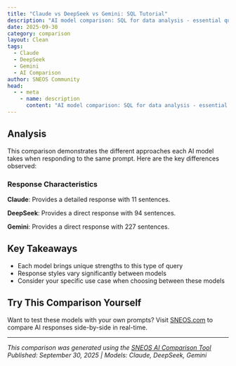 ```yaml
---
title: "Claude vs DeepSeek vs Gemini: SQL Tutorial"
description: "AI model comparison: SQL for data analysis - essential queries and techniques..."
date: 2025-09-30
category: comparison
layout: Clean
tags:
  - Claude
  - DeepSeek
  - Gemini
  - AI Comparison
author: SNEOS Community
head:
  - - meta
    - name: description
      content: "AI model comparison: SQL for data analysis - essential queries and techniques..."
---
```


<ChatComparison
  title="Claude vs DeepSeek vs Gemini: SQL Tutorial"
  prompt="SQL for data analysis - essential queries and techniques"
  :responses='{
    "Claude": "# SQL for Data Analysis - Essential Queries and Techniques\n\n## Table of Contents\n1. [Basic Analysis Queries](#basic-analysis)\n2. [Aggregation and Grouping](#aggregation-grouping)\n3. [Window Functions](#window-functions)\n4. [Date and Time Analysis](#date-time-analysis)\n5. [Advanced Filtering and Conditions](#advanced-filtering)\n6. [Statistical Functions](#statistical-functions)\n7. [Data Cleaning Techniques](#data-cleaning)\n8. [Performance Optimization](#performance-optimization)\n\n---\n\n## Basic Analysis Queries\n\n### Data Exploration\n\u0060\u0060\u0060sql\n-- Basic table structure and data preview\nSELECT * FROM sales LIMIT 10;\n\n-- Column information and data types\nDESCRIBE sales;\n-- or\nSELECT column_name, data_type, is_nullable \nFROM information_schema.columns \nWHERE table_name = \u0027sales\u0027;\n\n-- Count total records\nSELECT COUNT(*) as total_records FROM sales;\n\n-- Check for duplicates\nSELECT customer_id, product_id, COUNT(*) as duplicate_count\nFROM sales \nGROUP BY customer_id, product_id \nHAVING COUNT(*) \u003E 1;\n\u0060\u0060\u0060\n\n### Basic Statistics\n\u0060\u0060\u0060sql\n-- Summary statistics for numeric columns\nSELECT \n    COUNT(amount) as count,\n    MIN(amount) as min_amount,\n    MAX(amount) as max_amount,\n    AVG(amount) as avg_amount,\n    STDDEV(amount) as std_dev,\n    SUM(amount) as total_amount\nFROM sales;\n\n-- Distinct value counts\nSELECT \n    COUNT(DISTINCT customer_id) as unique_customers,\n    COUNT(DISTINCT product_id) as unique_products,\n    COUNT(DISTINCT category) as unique_categories\nFROM sales;\n\u0060\u0060\u0060\n\n---\n\n## Aggregation and Grouping\n\n### GROUP BY with Multiple Dimensions\n\u0060\u0060\u0060sql\n-- Sales by category and month\nSELECT \n    category,\n    DATE_FORMAT(sale_date, \u0027%Y-%m\u0027) as month,\n    COUNT(*) as transaction_count,\n    SUM(amount) as total_sales,\n    AVG(amount) as avg_transaction_value\nFROM sales \nGROUP BY category, DATE_FORMAT(sale_date, \u0027%Y-%m\u0027)\nORDER BY month, total_sales DESC;\n\n-- Customer segmentation analysis\nSELECT \n    customer_segment,\n    COUNT(DISTINCT customer_id) as customer_count,\n    SUM(amount) as total_revenue,\n    AVG(amount) as avg_order_value,\n    COUNT(*) as total_orders,\n    SUM(amount) / COUNT(DISTINCT customer_id) as revenue_per_customer\nFROM sales s\nJOIN customers c ON s.customer_id = c.customer_id\nGROUP BY customer_segment;\n\u0060\u0060\u0060\n\n### HAVING Clause for Filtered Aggregations\n\u0060\u0060\u0060sql\n-- High-value customers (total purchases \u003E $1000)\nSELECT \n    customer_id,\n    COUNT(*) as order_count,\n    SUM(amount) as total_spent,\n    AVG(amount) as avg_order_value\nFROM sales \nGROUP BY customer_id \nHAVING SUM(amount) \u003E 1000\nORDER BY total_spent DESC;\n\n-- Products with consistent high performance\nSELECT \n    product_id,\n    COUNT(*) as sales_count,\n    AVG(amount) as avg_price\nFROM sales \nGROUP BY product_id \nHAVING COUNT(*) \u003E 10 AND AVG(amount) \u003E 50;\n\u0060\u0060\u0060\n\n---\n\n## Window Functions\n\n### Ranking and Row Numbers\n\u0060\u0060\u0060sql\n-- Top 3 products by sales in each category\nSELECT \n    category,\n    product_id,\n    total_sales,\n    RANK() OVER (PARTITION BY category ORDER BY total_sales DESC) as rank_in_category\nFROM (\n    SELECT \n        category,\n        product_id,\n        SUM(amount) as total_sales\n    FROM sales \n    GROUP BY category, product_id\n) ranked\nWHERE rank_in_category \u003C= 3;\n\n-- Running totals and percentiles\nSELECT \n    sale_date,\n    amount,\n    SUM(amount) OVER (ORDER BY sale_date) as running_total,\n    ROW_NUMBER() OVER (ORDER BY amount DESC) as sales_rank,\n    ",
    "DeepSeek": "Of course! SQL is the fundamental language for working with relational databases, and mastering it is crucial for any data analyst. This guide will walk you through essential queries and techniques, from the absolute basics to more advanced analytical functions.\n\nWe\u0027ll use a sample database for an e-commerce company with the following tables:\n\n*   **\u0060customers\u0060**: \u0060customer_id\u0060, \u0060first_name\u0060, \u0060last_name\u0060, \u0060city\u0060, \u0060signup_date\u0060\n*   **\u0060products\u0060**: \u0060product_id\u0060, \u0060product_name\u0060, \u0060category\u0060, \u0060price\u0060\n*   **\u0060orders\u0060**: \u0060order_id\u0060, \u0060customer_id\u0060, \u0060order_date\u0060\n*   **\u0060order_items\u0060**: \u0060order_item_id\u0060, \u0060order_id\u0060, \u0060product_id\u0060, \u0060quantity\u0060\n\n---\n\n### 1. The Absolute Fundamentals (The \u0022Must-Knows\u0022)\n\nThese are the building blocks of almost every query you\u0027ll write.\n\n#### a) SELECT \u0026 FROM\nRetrieves data from a table.\n\u0060\u0060\u0060sql\nSELECT * FROM customers; -- Gets all columns\nSELECT first_name, last_name FROM customers; -- Gets specific columns\n\u0060\u0060\u0060\n\n#### b) WHERE\nFilters rows based on a condition.\n\u0060\u0060\u0060sql\nSELECT * FROM products WHERE category = \u0027Electronics\u0027;\nSELECT * FROM orders WHERE order_date \u003E= \u00272023-10-01\u0027;\n-- Use AND, OR for multiple conditions\nSELECT * FROM products WHERE category = \u0027Electronics\u0027 AND price \u003E 500;\n\u0060\u0060\u0060\n\n#### c) Aggregate Functions \u0026 GROUP BY\nSummarizes data. Common functions: \u0060COUNT()\u0060, \u0060SUM()\u0060, \u0060AVG()\u0060, \u0060MIN()\u0060, \u0060MAX()\u0060.\n\u0060\u0060\u0060sql\n-- How many customers do we have?\nSELECT COUNT(*) FROM customers;\n\n-- What\u0027s the total revenue from the \u0027order_items\u0027 table?\nSELECT SUM(quantity * price) AS total_revenue\nFROM order_items oi\nJOIN products p ON oi.product_id = p.product_id;\n\n-- What is the average price of products in each category?\nSELECT category, AVG(price) AS average_price\nFROM products\nGROUP BY category;\n\u0060\u0060\u0060\n**Crucial Rule:** When using \u0060GROUP BY\u0060, all columns in the \u0060SELECT\u0060 clause must either be in the \u0060GROUP BY\u0060 clause or be an aggregate function.\n\n#### d) HAVING\nFilters groups created by \u0060GROUP BY\u0060. (WHERE filters rows, HAVING filters groups).\n\u0060\u0060\u0060sql\n-- Find categories with an average product price over $100\nSELECT category, AVG(price) AS average_price\nFROM products\nGROUP BY category\nHAVING AVG(price) \u003E 100;\n\u0060\u0060\u0060\n\n#### e) ORDER BY\nSorts the result set.\n\u0060\u0060\u0060sql\n-- Show products, sorted by price (highest first)\nSELECT product_name, price\nFROM products\nORDER BY price DESC;\n\n-- Show top 10 most recent orders\nSELECT * FROM orders\nORDER BY order_date DESC\nLIMIT 10; -- (LIMIT is used in MySQL, PostgreSQL; use TOP in SQL Server, FETCH FIRST in Oracle)\n\u0060\u0060\u0060\n\n#### f) JOINs\nCombine rows from two or more tables based on a related column. This is the heart of relational data analysis.\n\n*   **INNER JOIN**: Returns records that have matching values in both tables.\n    \u0060\u0060\u0060sql\n    -- Get all orders with customer information\n    SELECT o.order_id, o.order_date, c.first_name, c.last_name\n    FROM orders o\n    INNER JOIN customers c ON o.customer_id = c.customer_id;\n    \u0060\u0060\u0060\n*   **LEFT JOIN**: Returns all records from the left table, and the matched records from the right table. Results from the right with no match are \u0060NULL\u0060.\n    \u0060\u0060\u0060sql\n    -- Get all customers and their orders (even if they haven\u0027t placed any)\n    SELECT c.first_name, c.last_name, o.order_id\n    FROM customers c\n    LEFT JOIN orders o ON c.customer_id = o.customer_id;\n    \u0060\u0060\u0060\n\n---\n\n### 2. Essential Techniques for Analysis\n\n#### a) Using CASE for Conditional Logic\nThe \u0060CASE\u0060 statement is the SQL equivalent of an IF-THEN-ELSE statement. It\u0027s incredibly powerful for creating calculated columns.\n\u0060\u0060\u0060sql\n-- Categorize customers based on their signup date\nSELECT first_name, last_name, signup_date,\n    CASE\n        WHEN signup_date \u003E \u00272023-09-01\u0027 THEN \u0027New\u0027\n        WHEN signup_date \u003E \u00272023-01-01\u0027 THEN \u0027Active\u0027\n        ELSE \u0027Legacy\u0027\n    END AS customer_segment\nFROM customers;\n\n-- Create a flag for high-value products\nSELECT product_name, price,\n    CASE\n        WHEN price \u003E 1000 THEN \u0027Premium\u0027\n        WHEN price \u003E 100 THEN \u0027Mid-Range\u0027\n        ELSE \u0027Budget\u0027\n    END AS price_tier\nFROM products;\n\u0060\u0060\u0060\n\n#### b) Date and Time Functions\nAnalyzing trends over time is a core analytical task.\n\u0060\u0060\u0060sql\n-- Extract the year and month from a date (PostgreSQL syntax)\nSELECT order_id, order_date,\n       EXTRACT(YEAR FROM order_date) AS order_year,\n       EXTRACT(MONTH FROM order_date) AS order_month\nFROM orders;\n\n-- Calculate the number of days between two dates (e.g., signup and first order)\nSELECT c.customer_id,\n       MIN(o.order_date) - c.signup_date AS days_to_first_order\nFROM customers c\nJOIN orders o ON c.customer_id = o.customer_id\nGROUP BY c.customer_id, c.signup_date;\n\u0060\u0060\u0060\n*Note: Date functions vary significantly by database (MySQL: \u0060YEAR()\u0060, \u0060MONTH()\u0060; SQL Server: \u0060DATEPART()\u0060). Always check your database\u0027s documentation.*\n\n---\n\n### 3. Advanced Analytical Queries (Window Functions)\n\nWindow functions perform a calculation across a set of table rows that are somehow related to the current row. They are a game-changer for data analysis.\n\n#### a) ROW_NUMBER(), RANK(), DENSE_RANK()\nAssign a unique rank or row number to rows within a partition.\n\u0060\u0060\u0060sql\n-- Rank products by price within their category\nSELECT product_name, category, price,\n       ROW_NUMBER() OVER (PARTITION BY category ORDER BY price DESC) AS row_num,\n       RANK() OVER (PARTITION BY category ORDER BY price DESC) AS rank,\n       DENSE_RANK() OVER (PARTITION BY category ORDER BY price DESC) AS dense_rank\nFROM products;\n\u0060\u0060\u0060\n*\u0060ROW_NUMBER()\u0060 gives unique numbers. \u0060RANK()\u0060 leaves gaps in the sequence for ties. \u0060DENSE_RANK()\u0060 does not leave gaps.*\n\n#### b) Running Totals with SUM()\n\u0060\u0060\u0060sql\n-- Calculate the running total of daily revenue\nSELECT order_date,\n       SUM(quantity * price) AS daily_revenue,\n       SUM(SUM(quantity * price)) OVER (ORDER BY order_date) AS running_total\nFROM orders o\nJOIN order_items oi ON o.order_id = oi.order_id\nJOIN products p ON oi.product_id = p.product_id\nGROUP BY order_date\nORDER BY order_date;\n\u0060\u0060\u0060\n\n#### c) LAG() and LEAD()\nAccess data from a previous or subsequent row in the same result set. Perfect for calculating month-over-month growth.\n\u0060\u0060\u0060sql\n-- Compare each month\u0027s revenue with the previous month\u0027s\nWITH monthly_revenue AS (\n  SELECT\n    DATE_TRUNC(\u0027month\u0027, order_date) AS revenue_month,\n    SUM(quantity * price) AS monthly_rev\n  FROM orders o\n  JOIN order_items oi ON o.order_id = oi.order_id\n  JOIN products p ON oi.product_id = p.product_id\n  GROUP BY DATE_TRUNC(\u0027month\u0027, order_date)\n)\nSELECT revenue_month,\n       monthly_rev,\n       LAG(monthly_rev) OVER (ORDER BY revenue_month) AS previous_month_rev,\n       (monthly_rev - LAG(monthly_rev) OVER (ORDER BY revenue_month)) / LAG(monthly_rev) OVER (ORDER BY revenue_month) * 100 AS growth_percentage\nFROM monthly_revenue\nORDER BY revenue_month;\n\u0060\u0060\u0060\n\n---\n\n### 4. Structuring Complex Queries\n\n#### a) Common Table Expressions (CTEs)\nCTEs create temporary, named result sets that you can reference within your main query. They make complex queries much more readable and modular.\n\u0060\u0060\u0060sql\n-- Find the top-spending customer in each city\nWITH CustomerSpending AS (\n    SELECT\n        c.customer_id,\n        c.first_name,\n        c.last_name,\n        c.city,\n        SUM(oi.quantity * p.price) AS total_spent\n    FROM customers c\n    JOIN orders o ON c.customer_id = o.customer_id\n    JOIN order_items oi ON o.order_id = oi.order_id\n    JOIN products p ON oi.product_id = p.product_id\n    GROUP BY c.customer_id, c.first_name, c.last_name, c.city\n),\nRankedSpending AS (\n    SELECT *,\n           RANK() OVER (PARTITION BY city ORDER BY total_spent DESC) AS spending_rank\n    FROM CustomerSpending\n)\nSELECT * FROM RankedSpending\nWHERE spending_rank = 1;\n\u0060\u0060\u0060\n\n### Best Practices for Data Analysts\n\n1.  **Start with a Plan:** Write down the question you\u0027re trying to answer in plain English before writing any code.\n2.  **Build Incrementally:** Start with a simple \u0060SELECT * FROM table\u0060 to see your data. Then add \u0060JOINs\u0060, then \u0060WHERE\u0060 filters, then \u0060GROUP BY\u0060, etc. This makes debugging much easier.\n3.  **Use Aliases:** Always use clear table aliases (like \u0060c\u0060 for \u0060customers\u0060) to make your queries cleaner.\n4.  **Format Your",
    "Gemini": "Okay, let\u0027s break down essential SQL queries and techniques for data analysis.  I\u0027ll cover fundamental concepts, common functions, and then tie it all together with practical examples.\n\n**I. Core SQL Concepts for Data Analysis**\n\n*   **SELECT:**  The foundation. Used to choose which columns you want to retrieve.\n*   **FROM:**  Specifies the table (or tables) you\u0027re querying.\n*   **WHERE:**  Filters rows based on conditions.  This is crucial for focusing your analysis.\n*   **GROUP BY:**  Groups rows that have the same values in one or more columns.  Essential for aggregations.\n*   **HAVING:** Filters *groups* after they\u0027ve been formed by \u0060GROUP BY\u0060.  It\u0027s like \u0060WHERE\u0060 for groups.\n*   **ORDER BY:**  Sorts the result set.  Useful for ranking, identifying top/bottom performers, and clearer presentation.\n*   **JOIN:**  Combines data from multiple tables based on related columns.  Absolutely vital when your data is spread across multiple tables.\n*   **Subqueries:**  A query nested inside another query.  Allows you to perform complex filtering or calculations.\n*   **Common Table Expressions (CTEs):**  A named temporary result set that can be referenced within a larger query.  Improves readability and modularity.\n*   **Window Functions:** Perform calculations across a set of table rows that are related to the current row.  Very powerful for ranking, moving averages, and other complex calculations.\n\n**II.  Fundamental Queries \u0026 Techniques**\n\n1.  **Basic Selection and Filtering:**\n\n    \u0060\u0060\u0060sql\n    -- Select all columns from the \u0027customers\u0027 table\n    SELECT *\n    FROM customers;\n\n    -- Select specific columns (customer_id, first_name, last_name)\n    SELECT customer_id, first_name, last_name\n    FROM customers;\n\n    -- Filter customers based on their city\n    SELECT *\n    FROM customers\n    WHERE city = \u0027New York\u0027;\n\n    -- Filter customers based on a range of ages\n    SELECT *\n    FROM customers\n    WHERE age BETWEEN 25 AND 35;\n\n    -- Filter customers based on a list of cities\n    SELECT *\n    FROM customers\n    WHERE city IN (\u0027London\u0027, \u0027Paris\u0027, \u0027Tokyo\u0027);\n\n    -- Filter customers where the last name starts with \u0027S\u0027\n    SELECT *\n    FROM customers\n    WHERE last_name LIKE \u0027S%\u0027;  -- % is a wildcard for zero or more characters\n\n    -- Filter customers where the last name contains \u0027son\u0027\n    SELECT *\n    FROM customers\n    WHERE last_name LIKE \u0027%son%\u0027;\n\n    -- Find customers where the email is null\n    SELECT *\n    FROM customers\n    WHERE email IS NULL;\n\n    -- Find customers where the email is NOT null\n    SELECT *\n    FROM customers\n    WHERE email IS NOT NULL;\n    \u0060\u0060\u0060\n\n2.  **Aggregation and Grouping:**\n\n    \u0060\u0060\u0060sql\n    -- Count the total number of customers\n    SELECT COUNT(*) AS total_customers\n    FROM customers;\n\n    -- Calculate the average age of customers\n    SELECT AVG(age) AS average_age\n    FROM customers;\n\n    -- Find the maximum and minimum ages\n    SELECT MAX(age) AS max_age, MIN(age) AS min_age\n    FROM customers;\n\n    -- Sum the total order amounts\n    SELECT SUM(order_amount) AS total_order_amount\n    FROM orders;\n\n    -- Group customers by city and count the number of customers in each city\n    SELECT city, COUNT(*) AS customer_count\n    FROM customers\n    GROUP BY city;\n\n    -- Group by city and find the average age in each city\n    SELECT city, AVG(age) AS average_age\n    FROM customers\n    GROUP BY city;\n\n    -- Group by city and find the total order amount from customers in each city\n    SELECT c.city, SUM(o.order_amount) AS total_order_amount\n    FROM customers c\n    JOIN orders o ON c.customer_id = o.customer_id\n    GROUP BY c.city;\n\n    -- Group by city and count customers, but only include cities with more than 5 customers\n    SELECT city, COUNT(*) AS customer_count\n    FROM customers\n    GROUP BY city\n    HAVING COUNT(*) \u003E 5;  -- HAVING filters the *groups*\n    \u0060\u0060\u0060\n\n3.  **Sorting:**\n\n    \u0060\u0060\u0060sql\n    -- Sort customers by last name in ascending order (default)\n    SELECT *\n    FROM customers\n    ORDER BY last_name;\n\n    -- Sort customers by age in descending order\n    SELECT *\n    FROM customers\n    ORDER BY age DESC;\n\n    -- Sort by city, then by last name within each city\n    SELECT *\n    FROM customers\n    ORDER BY city, last_name;\n    \u0060\u0060\u0060\n\n4.  **Joining Tables:**\n\n    \u0060\u0060\u0060sql\n    -- Inner Join:  Get order information along with customer details\n    SELECT o.order_id, c.first_name, c.last_name, o.order_date, o.order_amount\n    FROM orders o\n    INNER JOIN customers c ON o.customer_id = c.customer_id;\n\n    -- Left Join: Get all customers and their order information (if any)\n    SELECT c.first_name, c.last_name, o.order_id, o.order_date, o.order_amount\n    FROM customers c\n    LEFT JOIN orders o ON c.customer_id = o.customer_id;\n\n    -- Right Join: Get all orders and the customer information (if any)\n    SELECT c.first_name, c.last_name, o.order_id, o.order_date, o.order_amount\n    FROM customers c\n    RIGHT JOIN orders o ON c.customer_id = o.customer_id;\n\n    -- Full Outer Join: Get all customers and all orders, regardless of matches\n    -- Note:  Not supported directly in MySQL.  Requires a workaround using UNION.\n    SELECT c.first_name, c.last_name, o.order_id, o.order_date, o.order_amount\n    FROM customers c\n    LEFT JOIN orders o ON c.customer_id = o.customer_id\n    UNION ALL\n    SELECT c.first_name, c.last_name, o.order_id, o.order_date, o.order_amount\n    FROM customers c\n    RIGHT JOIN orders o ON c.customer_id = o.customer_id\n    WHERE c.customer_id IS NULL;  -- Avoid duplicate rows from the LEFT JOIN part\n    \u0060\u0060\u0060\n\n5.  **Subqueries:**\n\n    \u0060\u0060\u0060sql\n    -- Find customers who placed orders with an amount greater than the average order amount\n    SELECT c.first_name, c.last_name\n    FROM customers c\n    WHERE c.customer_id IN (\n        SELECT o.customer_id\n        FROM orders o\n        WHERE o.order_amount \u003E (SELECT AVG(order_amount) FROM orders)\n    );\n\n    -- Get the customer who placed the largest order\n    SELECT c.first_name, c.last_name\n    FROM customers c\n    WHERE c.customer_id = (\n        SELECT o.customer_id\n        FROM orders o\n        ORDER BY o.order_amount DESC\n        LIMIT 1\n    );\n    \u0060\u0060\u0060\n\n6.  **Common Table Expressions (CTEs):**\n\n    \u0060\u0060\u0060sql\n    -- Calculate the average order amount per customer\n    WITH CustomerOrderAverages AS (\n        SELECT\n            customer_id,\n            AVG(order_amount) AS average_order_amount\n        FROM\n            orders\n        GROUP BY\n            customer_id\n    )\n    SELECT\n        c.first_name,\n        c.last_name,\n        coa.average_order_amount\n    FROM\n        customers c\n    JOIN\n        CustomerOrderAverages coa ON c.customer_id = coa.customer_id;\n\n    -- Example with multiple CTEs to calculate customer lifetime value\n    WITH\n    FirstOrders AS (\n        SELECT\n            customer_id,\n            MIN(order_date) AS first_order_date\n        FROM\n            orders\n        GROUP BY\n            customer_id\n    ),\n    LastOrders AS (\n        SELECT\n            customer_id,\n            MAX(order_date) AS last_order_date\n        FROM\n            orders\n        GROUP BY\n            customer_id\n    ),\n    CustomerLifetimes AS (\n        SELECT\n            fo.customer_id,\n            JULIANDAY(lo.last_order_date) - JULIANDAY(fo.first_order_date) AS lifetime_days\n        FROM\n            FirstOrders fo\n        JOIN\n            LastOrders lo ON fo.customer_id = lo.customer_id\n    )\n    SELECT\n        c.first_name,\n        c.last_name,\n        cl.lifetime_days\n    FROM\n        customers c\n    JOIN\n        CustomerLifetimes cl ON c.customer_id = cl.customer_id;\n    \u0060\u0060\u0060\n\n7.  **Window Functions:**\n\n    \u0060\u0060\u0060sql\n    -- Rank customers based on their total order amount\n    SELECT\n        c.first_name,\n        c.last_name,\n        SUM(o.order_amount) AS total_order_amount,\n        RANK() OVER (ORDER BY SUM(o.order_amount) DESC) AS order_rank\n    FROM\n        customers c\n    JOIN\n        orders o ON c.customer_id = o.customer_id\n    GROUP BY\n        c.customer_id, c.first_name, c.last_name;\n\n    -- Calculate a moving average of order amounts over the past 3 orders for each customer\n    SELECT\n        o.order_id,\n        o.customer_id,\n        o.order_date,\n        o.order_amount,\n        AVG(o.order_amount) OVER (PARTITION BY o.customer_id ORDER BY o.order_date ASC ROWS BETWEEN 2 PRECEDING AND CURRENT ROW) AS moving_average\n    FROM\n        orders o;\n\n    -- Get the previous order amount for each customer\n    SELECT\n        o.order_id,\n        o.customer_id,\n        o.order_date,\n        o.order_amount,\n        LAG(o.order_amount, 1, 0) OVER (PARTITION BY o.customer_id ORDER BY o.order_date ASC) AS previous_order_amount\n    FROM\n        orders o;\n    \u0060\u0060\u0060\n\n**III. Useful SQL Functions for Data Analysis**\n\n*   **String Functions:**\n    *   \u0060UPPER(string)\u0060: Converts a string to uppercase.\n    *   \u0060LOWER(string)\u0060: Converts a string to lowercase.\n    *   \u0060SUBSTRING(string, start, length)\u0060: Extracts a substring from a string.\n    *   \u0060LENGTH(string)\u0060: Returns the length of a string.\n    *   \u0060TRIM(string)\u0060: Removes leading and trailing whitespace from a string.\n    *   \u0060REPLACE(string, old_substring, new_substring)\u0060: Replaces occurrences of a substring within a string.\n    *   \u0060CONCAT(string1, string2, ...)\u0060: Concatenates strings.\n\n*   **Numeric Functions:**\n    *   \u0060ABS(number)\u0060: Returns the absolute value of a number.\n    *   \u0060ROUND(number, decimals)\u0060: Rounds a number to a specified number of decimal places.\n    *   \u0060FLOOR(number)\u0060: Returns the largest integer less than or equal to a number.\n    *   \u0060CEILING(number)\u0060: Returns the smallest integer greater than or equal to a number.\n    *   \u0060MOD(number1, number2)\u0060: Returns the remainder of a division.\n\n*   **Date/Time Functions:**\n    *   \u0060NOW()\u0060 (or \u0060CURRENT_TIMESTAMP\u0060): Returns the current date and time.\n    *   \u0060CURDATE()\u0060 (or \u0060CURRENT_DATE\u0060): Returns the current date.\n    *   \u0060CURTIME()\u0060 (or \u0060CURRENT_TIME\u0060): Returns the current time.\n    *   \u0060DATE(datetime)\u0060: Extracts the date part from a datetime value.\n    *   \u0060TIME(datetime)\u0060: Extracts the time part from a datetime value.\n    *   \u0060YEAR(date)\u0060, \u0060MONTH(date)\u0060, \u0060DAY(date)\u0060, \u0060HOUR(datetime)\u0060, \u0060MINUTE(datetime)\u0060, \u0060SECOND(datetime)\u0060: Extract specific date/time parts.\n    *   \u0060DATE_ADD(date, INTERVAL value unit)\u0060: Adds an interval to a date.\n    *   \u0060DATE_SUB(date, INTERVAL value unit)\u0060: Subtracts an interval from a date.\n    *   \u0060DATEDIFF(date1, date2)\u0060: Returns the number of days between two dates.\n\n*   **Aggregate Functions:**\n    *   \u0060COUNT(*)\u0060: Counts the number of rows.\n    *   \u0060COUNT(column)\u0060: Counts the number of non-NULL values in a column.\n    *   \u0060SUM(column)\u0060: Sums the values in a column.\n    *   \u0060AVG(column)\u0060: Calculates the average of the values in a column.\n    *   \u0060MIN(column)\u0060: Finds the minimum value in a column.\n    *   \u0060MAX(column)\u0060: Finds the maximum value in a column.\n    *   \u0060STDDEV(column)\u0060:  Calculates the standard deviation of values in a column.\n    *   \u0060VARIANCE(column)\u0060:  Calculates the variance of values in a column.\n\n*   **Control Flow Functions:**\n    *   \u0060CASE WHEN condition THEN result ELSE result END\u0060:  Conditional logic.\n    *   \u0060IF(condition, value_if_true, value_if_false)\u0060:  A shorthand for \u0060CASE WHEN\u0060.\n    *   \u0060COALESCE(value1, value2, ...)\u0060: Returns the first non-NULL value in a list.\n\n**IV.  Practical Examples \u0026 Scenarios**\n\nLet\u0027s illustrate with a scenario:\n\n**Scenario:** You work for an e-commerce company and have these tables:\n\n*   \u0060Customers\u0060: \u0060customer_id\u0060, \u0060first_name\u0060, \u0060last_name\u0060, \u0060email\u0060, \u0060city\u0060, \u0060signup_date\u0060\n*   \u0060Orders\u0060: \u0060order_id\u0060, \u0060customer_id\u0060, \u0060order_date\u0060, \u0060total_amount\u0060\n*   \u0060Products\u0060: \u0060product_id\u0060, \u0060product_name\u0060, \u0060category\u0060, \u0060price\u0060\n*   \u0060Order_Items\u0060: \u0060order_id\u0060, \u0060product_id\u0060, \u0060quantity\u0060\n\n**Example Queries:**\n\n1.  **Top 5 customers by total spending:**\n\n    \u0060\u0060\u0060sql\n    SELECT\n        c.first_name,\n        c.last_name,\n        SUM(o.total_amount) AS total_spent\n    FROM\n        Customers c\n    JOIN\n        Orders o ON c.customer_id = o.customer_id\n    GROUP BY\n        c.customer_id, c.first_name, c.last_name\n    ORDER BY\n        total_spent DESC\n    LIMIT 5;\n    \u0060\u0060\u0060\n\n2.  **Average order value per month:**\n\n    \u0060\u0060\u0060sql\n    SELECT\n        YEAR(order_date) AS order_year,\n        MONTH(order_date) AS order_month,\n        AVG(total_amount) AS average_order_value\n    FROM\n        Orders\n    GROUP BY\n        YEAR(order_date), MONTH(order_date)\n    ORDER BY\n        order_year, order_month;\n    \u0060\u0060\u0060\n\n3.  **Most popular product category:**\n\n    \u0060\u0060\u0060sql\n    SELECT\n        p.category,\n        SUM(oi.quantity) AS total_quantity_sold\n    FROM\n        Products p\n    JOIN\n        Order_Items oi ON p.product_id = oi.product_id\n    GROUP BY\n        p.category\n    ORDER BY\n        total_quantity_sold DESC\n    LIMIT 1;\n    \u0060\u0060\u0060\n\n4.  **Customers who signed up in the last 30 days and placed an order:**\n\n    \u0060\u0060\u0060sql\n    SELECT\n        c.first_name,\n        c.last_name\n    FROM\n        Customers c\n    WHERE\n        c.signup_date \u003E= DATE(\u0027now\u0027, \u0027-30 days\u0027)\n        AND c.customer_id IN (SELECT customer_id FROM Orders);\n    \u0060\u0060\u0060\n\n5.  **Customer retention rate (percentage of customers who made a purchase in both the current month and the previous month):**\n\n    \u0060\u0060\u0060sql\n    WITH\n    MonthlyCustomers AS (\n        SELECT\n            YEAR(order_date) AS order_year,\n            MONTH(order_date) AS order_month,\n            COUNT(DISTINCT customer_id) AS num_customers\n        FROM\n            Orders\n        GROUP BY\n            YEAR(order_date), MONTH(order_date)\n    ),\n    LaggedMonthlyCustomers AS (\n        SELECT\n            order_year,\n            order_month,\n            num_customers,\n            LAG(num_customers, 1, 0) OVER (ORDER BY order_year, order_month) AS previous_month_customers\n        FROM\n            MonthlyCustomers\n    ),\n    RetainedCustomers AS (\n        SELECT\n            YEAR(o1.order_date) AS order_year,\n            MONTH(o1.order_date) AS order_month,\n            COUNT(DISTINCT o1.customer_id) AS num_retained_customers\n        FROM\n            Orders o1\n        JOIN\n            Orders o2 ON o1.customer_id = o2.customer_id\n            AND YEAR(o1.order_date) = YEAR(DATE(o2.order_date, \u0027\u002B1 month\u0027))\n            AND MONTH(o1.order_date) = MONTH(DATE(o2.order_date, \u0027\u002B1 month\u0027))\n        GROUP BY\n            YEAR(o1.order_date), MONTH(o1.order_date)\n    )\n    SELECT\n        lmc.order_year,\n        lmc.order_month,\n        lmc.num_customers,\n        lmc.previous_month_customers,\n        rc.num_retained_customers,\n        CAST(rc.num_retained_customers AS REAL) / lmc.previous_month_customers AS retention_rate\n    FROM\n        LaggedMonthlyCustomers lmc\n    JOIN\n        RetainedCustomers rc ON lmc.order_year = rc.order_year AND lmc.order_month = rc.order_month;\n    \u0060\u0060\u0060\n\n**Key Considerations for Data Analysis in SQL:**\n\n*   **Data Types:** Be aware of your data types (integer, float, date, string) and use the appropriate functions.  Incorrect data types can lead to unexpected results or errors.\n*   **NULL Values:** Understand how \u0060NULL\u0060 values are handled in SQL.  They often require special handling in comparisons and calculations (e.g., using \u0060IS NULL\u0060, \u0060IS NOT NULL\u0060, \u0060COALESCE\u0060).\n*   **Performance:**  For large datasets, performance matters.\n    *   Use indexes on columns frequently used in \u0060WHERE\u0060 clauses and \u0060JOIN\u0060 conditions.\n    *   Avoid using \u0060SELECT *\u0060 when you only need a few columns.\n    *   Be mindful of complex joins, as they can be expensive.\n    *   Profile your queries to identify bottlenecks and optimize them.\n*   **Database-Specific Syntax:**  While the core SQL standards are widely followed, there can be slight variations in syntax and function names between different database systems (MySQL, PostgreSQL, SQL Server, Oracle, etc.).  Consult your database\u0027s documentation.\n*   **Data Cleaning:**  Real-world data is often messy. You might need to use string functions to clean and standardize data before analysis.\n*   **Business Context:**  Always keep the business context in mind.  Understand what questions you\u0027re trying to answer and what insights you\u0027re looking for.\n\n**In Summary:**\n\nSQL is an essential skill for data analysis.  By mastering the core concepts, functions, and techniques covered here, you\u0027ll be well-equipped to extract valuable insights from your data. Remember to practice, experiment, and always consult your database documentation for specific details. Good luck!\n"
  }'
  published-date="22:46"
/>

## Analysis

This comparison demonstrates the different approaches each AI model takes when responding to the same prompt. Here are the key differences observed:

### Response Characteristics

**Claude**: Provides a detailed response with 11 sentences. 

**DeepSeek**: Provides a direct response with 94 sentences. 

**Gemini**: Provides a direct response with 227 sentences. 

## Key Takeaways

- Each model brings unique strengths to this type of query
- Response styles vary significantly between models
- Consider your specific use case when choosing between these models

## Try This Comparison Yourself

Want to test these models with your own prompts? Visit [SNEOS.com](https://sneos.com) to compare AI responses side-by-side in real-time.

---

*This comparison was generated using the [SNEOS AI Comparison Tool](https://sneos.com)*
*Published: September 30, 2025 | Models: Claude, DeepSeek, Gemini*
